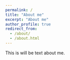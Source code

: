 ```yaml
---
permalink: /
title: "About me"
excerpt: "About me"
author_profile: true
redirect_from: 
  - /about/
  - /about.html
---
```


This is will be text about me.

